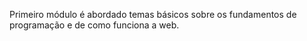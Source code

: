 Primeiro módulo é abordado temas básicos sobre os fundamentos de programação e de como funciona a web.
